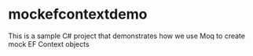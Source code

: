 # mockefcontextdemo
This is a sample C# project that demonstrates how we use Moq to create mock EF Context objects
